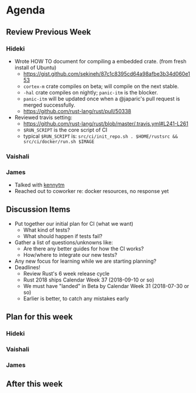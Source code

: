 # Agenda

## Review Previous Week

### Hideki

* Wrote HOW TO document for compiling a embedded crate. (from fresh install of Ubuntu)
    * https://gist.github.com/sekineh/87c1c8395cd64a98afbe3b34d060e153
    * `cortex-m` crate compiles on beta; will compile on the next stable.
    * `-hal` crate compiles on nightly; `panic-itm` is the blocker.
    * `panic-itm` will be updated once when a @japaric's pull request is merged successfully.
    * https://github.com/rust-lang/rust/pull/50338
* Reviewed travis setting: 
    * https://github.com/rust-lang/rust/blob/master/.travis.yml#L241-L261
    * `$RUN_SCRIPT` is the core script of CI
    * typical `$RUN_SCRIPT` is: `src/ci/init_repo.sh . $HOME/rustsrc && src/ci/docker/run.sh $IMAGE`

### Vaishali

### James

* Talked with [kennytm]
* Reached out to coworker re: docker resources, no response yet

[kennytm]: https://github.com/kennytm

## Discussion Items

* Put together our initial plan for CI (what we want)
    * What kind of tests?
    * What should happen if tests fail?
* Gather a list of questions/unknowns like:
    * Are there any better guides for how the CI works?
    * How/where to integrate our new tests?
* Any new focus for learning while we are starting planning?
* Deadlines!
    * Review Rust's 6 week release cycle
    * Rust 2018 ships Calendar Week 37 (2018-09-10 or so)
    * We must have "landed" in Beta by Calendar Week 31 (2018-07-30 or so)
    * Earlier is better, to catch any mistakes early

## Plan for this week

### Hideki

### Vaishali

### James

## After this week

